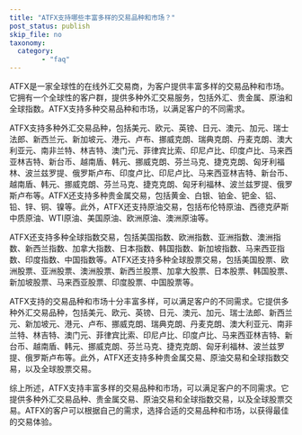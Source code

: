 ```yaml
---
title: "ATFX支持哪些丰富多样的交易品种和市场？"
post_status: publish
skip_file: no
taxonomy:
  category:
        - "faq"
---
```


ATFX是一家全球性的在线外汇交易商，为客户提供丰富多样的交易品种和市场。它拥有一个全球性的客户群，提供多种外汇交易服务，包括外汇、贵金属、原油和全球指数。ATFX支持多种交易品种和市场，以满足客户的不同需求。

ATFX支持多种外汇交易品种，包括美元、欧元、英镑、日元、澳元、加元、瑞士法郎、新西兰元、新加坡元、港元、卢布、挪威克朗、瑞典克朗、丹麦克朗、澳大利亚元、南非兰特、林吉特、澳门元、菲律宾比索、印尼卢比、印度卢比、马来西亚林吉特、新台币、越南盾、韩元、挪威克朗、芬兰马克、捷克克朗、匈牙利福林、波兰兹罗提、俄罗斯卢布、印度卢比、印尼卢比、马来西亚林吉特、新台币、越南盾、韩元、挪威克朗、芬兰马克、捷克克朗、匈牙利福林、波兰兹罗提、俄罗斯卢布等。ATFX还支持多种贵金属交易，包括黄金、白银、铂金、钯金、铝、铅、锌、铜、镍等。此外，ATFX还支持原油交易，包括布伦特原油、西德克萨斯中质原油、WTI原油、美国原油、欧洲原油、澳洲原油等。

ATFX还支持多种全球指数交易，包括美国指数、欧洲指数、亚洲指数、澳洲指数、新西兰指数、加拿大指数、日本指数、韩国指数、新加坡指数、马来西亚指数、印度指数、中国指数等。ATFX还支持多种全球股票交易，包括美国股票、欧洲股票、亚洲股票、澳洲股票、新西兰股票、加拿大股票、日本股票、韩国股票、新加坡股票、马来西亚股票、印度股票、中国股票等。

ATFX支持的交易品种和市场十分丰富多样，可以满足客户的不同需求。它提供多种外汇交易品种，包括美元、欧元、英镑、日元、澳元、加元、瑞士法郎、新西兰元、新加坡元、港元、卢布、挪威克朗、瑞典克朗、丹麦克朗、澳大利亚元、南非兰特、林吉特、澳门元、菲律宾比索、印尼卢比、印度卢比、马来西亚林吉特、新台币、越南盾、韩元、挪威克朗、芬兰马克、捷克克朗、匈牙利福林、波兰兹罗提、俄罗斯卢布等。此外，ATFX还支持多种贵金属交易、原油交易和全球指数交易，以及全球股票交易。

综上所述，ATFX支持丰富多样的交易品种和市场，可以满足客户的不同需求。它提供多种外汇交易品种、贵金属交易、原油交易和全球指数交易，以及全球股票交易。ATFX的客户可以根据自己的需求，选择合适的交易品种和市场，以获得最佳的交易体验。
